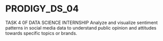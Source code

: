 # PRODIGY_DS_04
TASK 4 0F DATA SCIENCE INTERNSHIP
Analyze and visualize sentiment patterns in social media data to understand public opinion and attitudes towards specific topics or brands.

